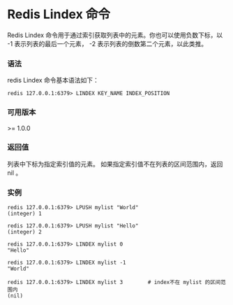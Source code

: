 # Redis Lindex 命令

Redis Lindex 命令用于通过索引获取列表中的元素。你也可以使用负数下标，以 -1 表示列表的最后一个元素， -2 表示列表的倒数第二个元素，以此类推。

### 语法

redis Lindex 命令基本语法如下：

```
redis 127.0.0.1:6379> LINDEX KEY_NAME INDEX_POSITION 
```

### 可用版本

\>= 1.0.0

### 返回值

列表中下标为指定索引值的元素。 如果指定索引值不在列表的区间范围内，返回 nil 。

### 实例

```
redis 127.0.0.1:6379> LPUSH mylist "World"
(integer) 1

redis 127.0.0.1:6379> LPUSH mylist "Hello"
(integer) 2

redis 127.0.0.1:6379> LINDEX mylist 0
"Hello"

redis 127.0.0.1:6379> LINDEX mylist -1
"World"

redis 127.0.0.1:6379> LINDEX mylist 3        # index不在 mylist 的区间范围内
(nil)
```